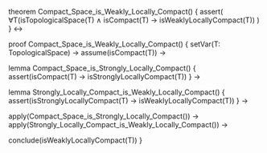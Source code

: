 theorem Compact_Space_is_Weakly_Locally_Compact() {
  assert(
    ∀T(isTopologicalSpace(T) ∧ isCompact(T) → isWeaklyLocallyCompact(T))
  )
} ↔

proof Compact_Space_is_Weakly_Locally_Compact() {
  setVar(T: TopologicalSpace) →
  assume(isCompact(T)) →
  
  lemma Compact_Space_is_Strongly_Locally_Compact() {
    assert(isCompact(T) → isStronglyLocallyCompact(T))
  } →
  
  lemma Strongly_Locally_Compact_is_Weakly_Locally_Compact() {
    assert(isStronglyLocallyCompact(T) → isWeaklyLocallyCompact(T))
  } →
  
  apply(Compact_Space_is_Strongly_Locally_Compact()) →
  apply(Strongly_Locally_Compact_is_Weakly_Locally_Compact()) →
  
  conclude(isWeaklyLocallyCompact(T))
}